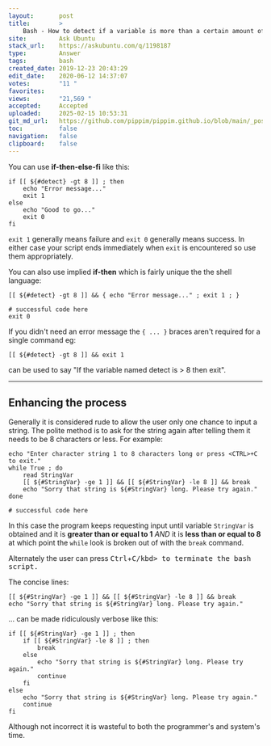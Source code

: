 ```yaml
---
layout:       post
title:        >
    Bash - How to detect if a variable is more than a certain amount of characters
site:         Ask Ubuntu
stack_url:    https://askubuntu.com/q/1198187
type:         Answer
tags:         bash
created_date: 2019-12-23 20:43:29
edit_date:    2020-06-12 14:37:07
votes:        "11 "
favorites:    
views:        "21,569 "
accepted:     Accepted
uploaded:     2025-02-15 10:53:31
git_md_url:   https://github.com/pippim/pippim.github.io/blob/main/_posts/2019/2019-12-23-Bash-How-to-detect-if-a-variable-is-more-than-a-certain-amount-of-characters.md
toc:          false
navigation:   false
clipboard:    false
---
```


You can use **if-then-else-fi** like this:

``` 
if [[ ${#detect} -gt 8 ]] ; then
    echo "Error message..."
    exit 1
else
    echo "Good to go..."
    exit 0
fi
```

`exit 1` generally means failure and `exit 0` generally means success. In either case your script ends immediately when `exit` is encountered so use them appropriately.

You can also use implied **if-then** which is fairly unique the the shell language:

``` 
[[ ${#detect} -gt 8 ]] && { echo "Error message..." ; exit 1 ; }

# successful code here
exit 0
```

If you didn't need an error message the `{ ... }` braces aren't required for a single command eg:

``` 
[[ ${#detect} -gt 8 ]] && exit 1
```

can be used to say "If the variable named detect is > 8 then exit".


----------

## Enhancing the process

Generally it is considered rude to allow the user only one chance to input a string. The polite method is to ask for the string again after telling them it needs to be 8 characters or less. For example:

``` 
echo "Enter character string 1 to 8 characters long or press <CTRL>+C to exit."
while True ; do
    read StringVar
    [[ ${#StringVar} -ge 1 ]] && [[ ${#StringVar} -le 8 ]] && break
    echo "Sorry that string is ${#StringVar} long. Please try again."
done

# successful code here

```

In this case the program keeps requesting input until variable `StringVar` is obtained and it is **greater than or equal to 1** *AND* it is **less than or equal to 8** at which point the `while` look is broken out of with the `break` command.

Alternately the user can press <kbd>Ctrl</kbd>+<kbd>C/kbd> to terminate the bash script.

The concise lines:

``` 
[[ ${#StringVar} -ge 1 ]] && [[ ${#StringVar} -le 8 ]] && break
echo "Sorry that string is ${#StringVar} long. Please try again."
```

... can be made ridiculously verbose like this:

``` 
if [[ ${#StringVar} -ge 1 ]] ; then
    if [[ ${#StringVar} -le 8 ]] ; then
        break
    else
        echo "Sorry that string is ${#StringVar} long. Please try again."
        continue
    fi
else
    echo "Sorry that string is ${#StringVar} long. Please try again."
    continue
fi
```

Although not incorrect it is wasteful to both the programmer's and system's time.
